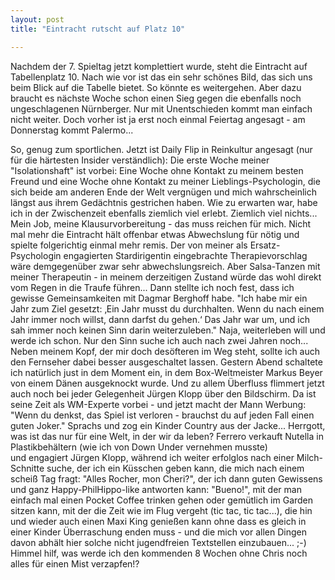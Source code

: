 ```yaml
---
layout: post
title: "Eintracht rutscht auf Platz 10"

---
```


Nachdem der 7. Spieltag jetzt komplettiert wurde, steht die Eintracht auf Tabellenplatz 10. Nach wie vor ist das ein sehr schönes Bild, das sich uns beim Blick auf die Tabelle bietet. So könnte es weitergehen. Aber dazu braucht es nächste Woche schon einen Sieg gegen die ebenfalls noch ungeschlagenen Nürnberger. Nur mit Unentschieden kommt man einfach nicht weiter. Doch vorher ist ja erst noch einmal Feiertag angesagt - am Donnerstag kommt Palermo...

So, genug zum sportlichen. Jetzt ist Daily Flip in Reinkultur angesagt (nur für die härtesten Insider verständlich): Die erste Woche meiner "Isolationshaft" ist vorbei: Eine Woche ohne Kontakt zu meinem besten Freund und eine Woche ohne Kontakt zu meiner Lieblings-Psychologin, die sich beide am anderen Ende der Welt vergnügen und mich wahrscheinlich längst aus ihrem Gedächtnis gestrichen haben. Wie zu erwarten war, habe ich in der Zwischenzeit ebenfalls ziemlich viel erlebt. Ziemlich viel nichts... Mein Job, meine Klausurvorbereitung - das muss reichen für mich. Nicht mal mehr die Eintracht hält offenbar etwas Abwechslung für nötig und spielte folgerichtig einmal mehr remis. Der von meiner als Ersatz-Psychologin engagierten Stardirigentin eingebrachte Therapievorschlag wäre demgegenüber zwar sehr abwechslungsreich. Aber Salsa-Tanzen mit meiner Therapeutin - in meinem derzeitigen Zustand würde das wohl direkt vom Regen in die Traufe führen... Dann stellte ich noch fest, dass ich gewisse Gemeinsamkeiten mit Dagmar Berghoff habe. "Ich habe mir ein Jahr zum Ziel gesetzt: ‚Ein Jahr musst du durchhalten. Wenn du nach einem Jahr immer noch willst, dann darfst du gehen.‘ Das Jahr war um, und ich sah immer noch keinen Sinn darin weiterzuleben." Naja, weiterleben will und werde ich schon. Nur den Sinn suche ich auch nach zwei Jahren noch... Neben meinem Kopf, der mir doch desöfteren im Weg steht, sollte ich auch den Fernseher dabei besser ausgeschaltet lassen. Gestern Abend schaltete ich natürlich just in dem Moment ein, in dem Box-Weltmeister Markus Beyer von einem Dänen ausgeknockt wurde. Und zu allem Überfluss flimmert jetzt auch noch bei jeder Gelegenheit Jürgen Klopp über den Bildschirm. Da ist seine Zeit als WM-Experte vorbei - und jetzt macht der Mann Werbung: "Wenn du denkst, das Spiel ist verloren - brauchst du auf jeden Fall einen guten Joker." Sprachs und zog ein Kinder Country aus der Jacke... Herrgott, was ist das nur für eine Welt, in der wir da leben? Ferrero verkauft Nutella in Plastikbehältern (wie ich von Down Under vernehmen musste) und engagiert Jürgen Klopp, während ich weiter erfolglos nach einer Milch-Schnitte suche, der ich ein Küsschen geben kann, die mich nach einem scheiß Tag fragt: "Alles Rocher, mon Cheri?", der ich dann guten Gewissens und ganz Happy-PhilHippo-like antworten kann: "Bueno!", mit der man einfach mal einen Pocket Coffee trinken gehen oder gemütlich im Garden sitzen kann, mit der die Zeit wie im Flug vergeht (tic tac, tic tac...), die hin und wieder auch einen Maxi King genießen kann ohne dass es gleich in einer Kinder Überraschung enden muss - und die mich vor allen Dingen davon abhält hier solche nicht jugendfreien Textstellen einzubauen... ;-) Himmel hilf, was werde ich den kommenden 8 Wochen ohne Chris noch alles für einen Mist verzapfen!?
